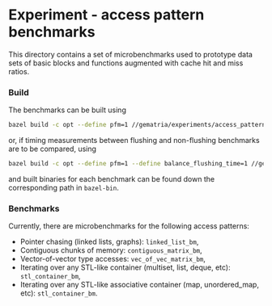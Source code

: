 # Experiment - access pattern benchmarks

This directory contains a set of microbenchmarks used to prototype data sets of 
basic blocks and functions augmented with cache hit and miss ratios.

### Build

The benchmarks can be built using
```bash
bazel build -c opt --define pfm=1 //gematria/experiments/access_pattern_bm/...
```
or, if timing measurements between flushing and non-flushing benchmarks are to 
be compared, using
```bash
bazel build -c opt --define pfm=1 --define balance_flushing_time=1 //gematria/experiments/access_pattern_bm/...
```
and built binaries for each benchmark can be found down the corresponding 
path in `bazel-bin`.

### Benchmarks

Currently, there are microbenchmarks for the following access patterns:

 * Pointer chasing (linked lists, graphs): `linked_list_bm`,
 * Contiguous chunks of memory: `contiguous_matrix_bm`,
 * Vector-of-vector type accesses: `vec_of_vec_matrix_bm`,
 * Iterating over any STL-like container (multiset, list, deque, etc): `stl_container_bm`,
 * Iterating over any STL-like associative container (map, unordered_map, etc): `stl_container_bm`.
